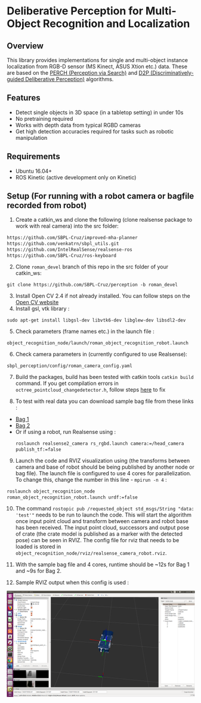 # Deliberative Perception for Multi-Object Recognition and Localization

Overview
--------
This library provides implementations for single and multi-object instance localization from RGB-D sensor (MS Kinect, ASUS Xtion etc.) data. These are based on the <a href="http://www.cs.cmu.edu/~venkatrn/papers/icra16a.pdf">PERCH (Perception via Search)</a> and <a href="http://www.cs.cmu.edu/~venkatrn/papers/rss16.pdf">D2P (Discriminatively-guided Deliberative Perception)</a> algorithms.

Features
------------
* Detect single objects in 3D space (in a tabletop setting) in under 10s
* No pretraining required
* Works with depth data from typical RGBD cameras
* Get high detection accuracies required for tasks such as robotic manipulation 

Requirements
------------
- Ubuntu 16.04+
- ROS Kinetic (active development only on Kinetic)

Setup (For running with a robot camera or bagfile recorded from robot)
-----
1. Create a catkin_ws and clone the following (clone realsense package to work with real camera) into the src folder:
```
https://github.com/SBPL-Cruz/improved-mha-planner
https://github.com/venkatrn/sbpl_utils.git
https://github.com/IntelRealSense/realsense-ros
https://github.com/SBPL-Cruz/ros-keyboard
```
2. Clone ```roman_devel``` branch of this repo in the src folder of your catkin_ws:
```
git clone https://github.com/SBPL-Cruz/perception -b roman_devel
```
3. Install Open CV 2.4 if not already installed. You can follow steps on the <a href="https://docs.opencv.org/2.4/doc/tutorials/introduction/linux_install/linux_install.html">Open CV website</a>
4. Install gsl, vtk library :
```
sudo apt-get install libgsl-dev libvtk6-dev libglew-dev libsdl2-dev
```
5. Check parameters (frame names etc.) in the launch file :
```
object_recognition_node/launch/roman_object_recognition_robot.launch
```
6. Check camera parameters in (currently configured to use Realsense):
```
sbpl_perception/config/roman_camera_config.yaml
```
7. Build the packages, build has been tested with catkin tools ```catkin build``` command. If you get compilation errors in ```octree_pointcloud_changedetector.h```, follow steps <a href="https://github.com/PointCloudLibrary/pcl/issues/2564">here</a> to fix

8. To test with real data you can download sample bag file from these links :
* <a href="https://drive.google.com/file/d/1X4yzLiQTnaXYLKMgNcFwvKDNLZDHyxPz/view?usp=sharing">Bag 1</a>
* <a href="https://drive.google.com/file/d/196hBLNwqhEgh-8tK8u-tqNAjxM6xgTaY/view?usp=sharing">Bag 2</a> 
* Or if using a robot, run Realsense using :
  ```
  roslaunch realsense2_camera rs_rgbd.launch camera:=/head_camera publish_tf:=false
  ```
9. Launch the code and RVIZ visualization using (the transforms between camera and base of robot should be being published by another node or bag file). The launch file is configured to use 4 cores for parallelization. To change this, change the number in this line - ```mpirun -n 4``` : 
```
roslaunch object_recognition_node roman_object_recognition_robot.launch urdf:=false
```
10. The command ```rostopic pub /requested_object std_msgs/String "data: 'test'"``` needs to be run to launch the code. This will start the algorithm once input point cloud and transform between camera and robot base has been received. The input point cloud, successors and output pose of crate (the crate model is published as a marker with the detected pose) can be seen in RVIZ. The config file for rviz that needs to be loaded is stored in ```object_recognition_node/rviz/realsense_camera_robot.rviz```.

11. With the sample bag file and 4 cores, runtime should be ~12s for Bag 1 and ~9s for Bag 2.

12. Sample RVIZ output when this config is used :

![Image of Yaktocat](images/rviz_output.png)



